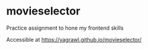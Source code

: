 # movieselector
Practice assignment to hone my frontend skills

Accessible at https://yagrawl.github.io/movieselector/
